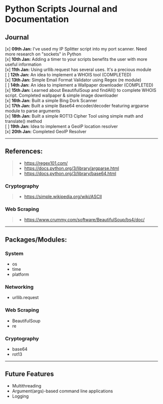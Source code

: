 # Python Scripts Journal and Documentation <br>

## Journal
[x] **09th Jan:** I've used my IP Splitter script into my port scanner. Need more research on "sockets" in Python <br>
[x] **10th Jan:** Adding a timer to your scripts benefits the user with more useful information <br>
[x] **11th Jan:** Using urllib.request has several uses. It's a precious module <br>
[ ] **12th Jan:** An idea to implement a WHOIS tool (COMPLETED) <br>
[x] **13th Jan:** Simple Email Format Validator using Regex (re module) <br>
[ ] **14th Jan:** An idea to implement a Wallpaper downloader (COMPLETED) <br>
[x] **15th Jan:** Learned about BeautifulSoup and findAll() to complete WHOIS script. Completed wallpaper & simple image downloader<br>
[x] **16th Jan:** Built a simple Bing Dork Scanner <br>
[x] **17th Jan:** Built a simple Base64 encoder/decoder featuring argparse module to parse arguments <br>
[x] **18th Jan:** Built a simple ROT13 Cipher Tool using simple math and translate() method <br>
[ ] **19th Jan:** Idea to implement a GeoIP location resolver <br>
[x] **20th Jan:** Completed GeoIP Resolver<br>
___
## References: 
> - https://regex101.com/
> - https://docs.python.org/3/library/argparse.html
> - https://docs.python.org/3/library/base64.html

### Cryptography
> - https://simple.wikipedia.org/wiki/ASCII

### Web Scraping
> - https://www.crummy.com/software/BeautifulSoup/bs4/doc/

___

## Packages/Modules: 
### System
- os
- time
- platform

### Networking
- urllib.request

### Web Scraping
- BeautifulSoup
- re

### Cryptography
- base64
- rot13

___
## Future Features
- Multithreading
- Argument(args)-based command line applications
- Logging

